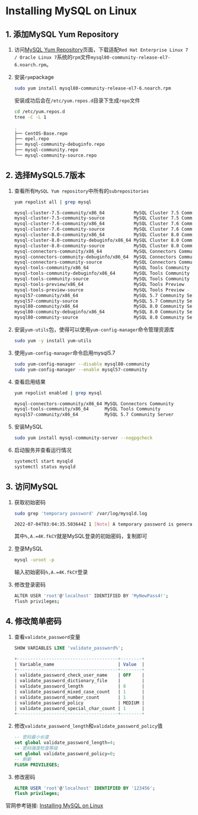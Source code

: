 # Installing MySQL on Linux

## 1. 添加MySQL Yum Repository

1. 访问[MySQL Yum Repository](https://dev.mysql.com/downloads/repo/yum/)页面，下载适配`Red Hat Enterprise Linux 7 / Oracle Linux 7`系统的`rpm`文件`mysql80-community-release-el7-6.noarch.rpm`。

2. 安装`rpm`package

   ```sh
   sudo yum install mysql80-community-release-el7-6.noarch.rpm
   ```

   安装成功后会在`/etc/yum.repos.d`目录下生成`repo`文件

   ```sh
   cd /etc/yum.repos.d
   tree -C -L 1
   ```

   ```sh
   .
   ├── CentOS-Base.repo
   ├── epel.repo
   ├── mysql-community-debuginfo.repo
   ├── mysql-community.repo
   └── mysql-community-source.repo
   ```



## 2. 选择MySQL5.7版本

1. 查看所有`MySQL Yum repository`中所有的`subrepositories`

   ```sh
   yum repolist all | grep mysql
   ```

   ```sh
   mysql-cluster-7.5-community/x86_64           MySQL Cluster 7.5 Comm 禁用
   mysql-cluster-7.5-community-source           MySQL Cluster 7.5 Comm 禁用
   mysql-cluster-7.6-community/x86_64           MySQL Cluster 7.6 Comm 禁用
   mysql-cluster-7.6-community-source           MySQL Cluster 7.6 Comm 禁用
   mysql-cluster-8.0-community/x86_64           MySQL Cluster 8.0 Comm 禁用
   mysql-cluster-8.0-community-debuginfo/x86_64 MySQL Cluster 8.0 Comm 禁用
   mysql-cluster-8.0-community-source           MySQL Cluster 8.0 Comm 禁用
   mysql-connectors-community/x86_64            MySQL Connectors Commu 启用:    192
   mysql-connectors-community-debuginfo/x86_64  MySQL Connectors Commu 禁用
   mysql-connectors-community-source            MySQL Connectors Commu 禁用
   mysql-tools-community/x86_64                 MySQL Tools Community  启用:     90
   mysql-tools-community-debuginfo/x86_64       MySQL Tools Community  禁用
   mysql-tools-community-source                 MySQL Tools Community  禁用
   mysql-tools-preview/x86_64                   MySQL Tools Preview    禁用
   mysql-tools-preview-source                   MySQL Tools Preview -  禁用
   mysql57-community/x86_64                     MySQL 5.7 Community Se 禁用
   mysql57-community-source                     MySQL 5.7 Community Se 禁用
   mysql80-community/x86_64                     MySQL 8.0 Community Se 启用:    343
   mysql80-community-debuginfo/x86_64           MySQL 8.0 Community Se 禁用
   mysql80-community-source                     MySQL 8.0 Community Se 禁用
   ```

2. 安装`yum-utils`包，使得可以使用`yum-config-manager`命令管理资源库

   ```sh
   sudo yum -y install yum-utils
   ```

3. 使用`yum-config-manager`命令启用mysql5.7

   ```sh
   sudo yum-config-manager --disable mysql80-community
   sudo yum-config-manager --enable mysql57-community
   ```

4. 查看启用结果

   ```sh
   yum repolist enabled | grep mysql
   ```

   ```sh
   mysql-connectors-community/x86_64 MySQL Connectors Community                 192
   mysql-tools-community/x86_64      MySQL Tools Community                       90
   mysql57-community/x86_64          MySQL 5.7 Community Server                 584
   ```

4. 安装MySQL

   ```sh
   sudo yum install mysql-community-server --nogpgcheck
   ```

5. 启动服务并查看运行情况

   ```sh
   systemctl start mysqld
   systemctl status mysqld
   ```

   

## 3. 访问MySQL

1. 获取初始密码

   ```sh
   sudo grep 'temporary password' /var/log/mysqld.log
   ```

   ```sh
   2022-07-04T03:04:35.503644Z 1 [Note] A temporary password is generated for root@localhost: %,A.=4K.fkCY
   ```

   其中`%,A.=4K.fkCY`就是MySQL登录的初始密码，复制即可

2. 登录MySQL

   ```sh
   mysql -uroot -p
   ```

   输入初始密码`%,A.=4K.fkCY`登录

3. 修改登录密码

   ```sh
   ALTER USER 'root'@'localhost' IDENTIFIED BY 'MyNewPass4!';
   flush privileges;
   ```

   

## 4. 修改简单密码

1. 查看`validate_password`变量

   ```sql
   SHOW VARIABLES LIKE 'validate_password%';
   ```

   ```sql
   +--------------------------------------+--------+
   | Variable_name                        | Value  |
   +--------------------------------------+--------+
   | validate_password_check_user_name    | OFF    |
   | validate_password_dictionary_file    |        |
   | validate_password_length             | 8      |
   | validate_password_mixed_case_count   | 1      |
   | validate_password_number_count       | 1      |
   | validate_password_policy             | MEDIUM |
   | validate_password_special_char_count | 1      |
   +--------------------------------------+--------+
   ```

2. 修改`validate_password_length`和`validate_password_policy`值

   ```sql
   -- 密码最小长度
   set global validate_password_length=4;
   -- 密码强度检查等级
   set global validate_password_policy=0;
   -- 刷新
   FLUSH PRIVILEGES;
   ```

3. 修改密码

   ```sql
   ALTER USER 'root'@'localhost' IDENTIFIED BY '123456';
   flush privileges;
   ```

   





官网参考链接: [Installing MySQL on Linux](https://dev.mysql.com/doc/refman/8.0/en/linux-installation-yum-repo.html)